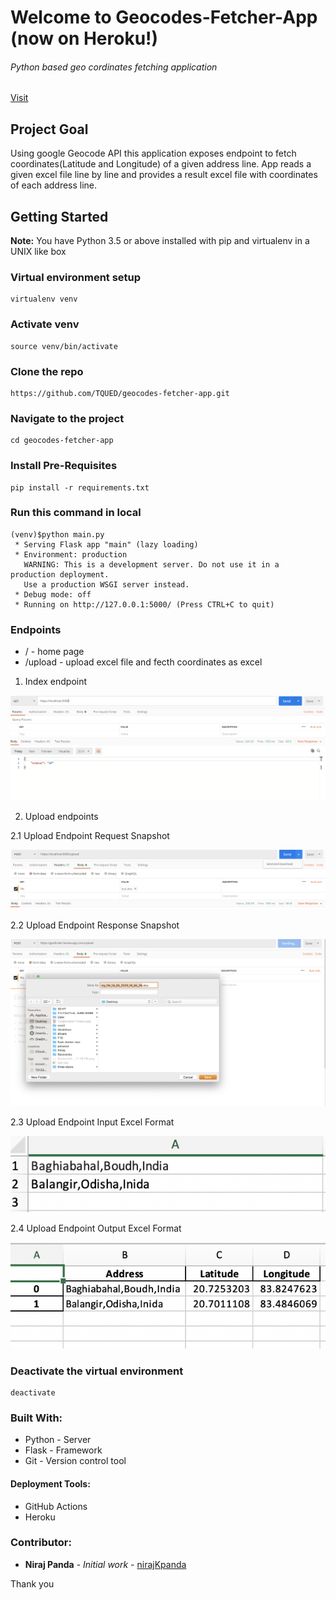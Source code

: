 # Welcome to Geocodes-Fetcher-App (now on Heroku!)

###### Python based geo cordinates fetching application

[Visit](https://geofinder.herokuapp.com)

## Project Goal

Using google Geocode API this application exposes endpoint to fetch coordinates(Latitude and Longitude) of a given address line. App reads a given excel file line by line and provides a result excel file with coordinates of each address line.



## Getting Started


**Note:** You have Python 3.5 or above installed with pip and virtualenv in a UNIX like box

### Virtual environment setup

```
virtualenv venv 
```

### Activate venv

```
source venv/bin/activate 
```

### Clone the repo

```
https://github.com/TQUED/geocodes-fetcher-app.git
```

### Navigate to the project

```
cd geocodes-fetcher-app
```

### Install Pre-Requisites

```
pip install -r requirements.txt
```

### Run this command in local

```
(venv)$python main.py 
 * Serving Flask app "main" (lazy loading)
 * Environment: production
   WARNING: This is a development server. Do not use it in a production deployment.
   Use a production WSGI server instead.
 * Debug mode: off
 * Running on http://127.0.0.1:5000/ (Press CTRL+C to quit)
```

### Endpoints

* /       - home page 
* /upload - upload excel file and fecth coordinates as excel

1. Index endpoint

![Application Landing Banner](https://github.com/TQUED/geocodes-fetcher-app/blob/master/imgs/get-url.png)

2. Upload endpoints

2.1 Upload Endpoint Request Snapshot

![Application Landing Banner](https://github.com/TQUED/geocodes-fetcher-app/blob/master/imgs/upload_request.png)


2.2 Upload Endpoint Response Snapshot

![Application Landing Banner](https://github.com/TQUED/geocodes-fetcher-app/blob/master/imgs/upload_request-response.png)


2.3 Upload Endpoint Input Excel Format

![Application Landing Banner](https://github.com/TQUED/geocodes-fetcher-app/blob/master/imgs/input-excel-format.png)


2.4 Upload Endpoint Output Excel Format

![Application Landing Banner](https://github.com/TQUED/geocodes-fetcher-app/blob/master/imgs/output-excel-format.png)


### Deactivate the virtual environment

```
deactivate
```

### Built With:


* Python - Server
* Flask - Framework
* Git - Version control tool


#### Deployment Tools:

* GitHub Actions
* Heroku


### Contributor:

* **Niraj Panda** - *Initial work* - [nirajKpanda](https://github.com/nirajKpanda)


Thank you
